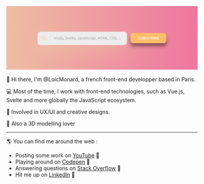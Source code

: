 [<img src="./Banner2-1500x500.png" alt="Banner addressing technologies used as a software developper - VueJs, Svelte, Javascript, HTML, CSS">](https://www.youtube.com/channel/UC9dQrfCFlNNvOANIr-7FFKg?sub_confirmation=1)


👋 Hi there, I'm @LoicMonard, a french front-end developper based in Paris. 

💻 Most of the time, I work with front-end technologies, such as Vue.js, Svelte and more globally the JavaScript ecosystem.

🎨 Involved in UX/UI and creative designs.

🤖 Also a 3D modelling lover

---

🌎 You can find me around the web : 
- Posting some work on <a href="https://www.youtube.com/channel/UC9dQrfCFlNNvOANIr-7FFKg">YouTube</a> 🎥
- Playing around on <a href="https://codepen.io/LoicMonard/pens/"> Codepen</a> 🏓
- Answering questions on <a href="https://stackoverflow.com/users/7935545/lo%c3%afc-monard"> Stack Overflow</a> 📃
- Hit me up on <a href="https://www.linkedin.com/in/loic-monard/">LinkedIn</a> 💼